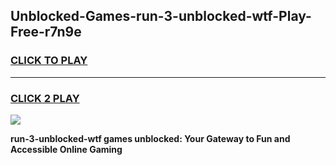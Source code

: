 
## Unblocked-Games-run-3-unblocked-wtf-Play-Free-r7n9e
<h3>
<a href="https://premium76.site?title=run-3-unblocked-wtf&ref=23A">CLICK TO PLAY</a></h3>
<hr>

<h3>
<a href="https://premium76.site?title=run-3-unblocked-wtf&ref=23A">CLICK 2 PLAY</a>
  
</h3>

<a href="https://premium76.site?title=run-3-unblocked-wtf&ref=23A"><img src="https://clearcache.store/games.png"></a>


**run-3-unblocked-wtf games unblocked: Your Gateway to Fun and Accessible Online Gaming**
